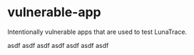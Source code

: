 # vulnerable-app
Intentionally vulnerable apps that are used to test LunaTrace.




asdf
asdf
asdf
asdf
asdf
asdf
asdf
